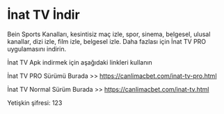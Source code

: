 # İnat TV İndir
Bein Sports Kanalları, kesintisiz maç izle, spor, sinema, belgesel, ulusal kanallar, dizi izle, film izle, belgesel izle. Daha fazlası için İnat TV PRO uygulamasını indirin.

İnat TV Apk indirmek için aşağıdaki linkleri kullanın

İnat TV PRO Sürümü Burada >> https://canlimacbet.com/inat-tv-pro.html

İnat TV Normal Sürüm Burada >> https://canlimacbet.com/inat-tv.html

Yetişkin şifresi: 123
